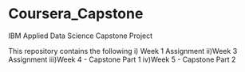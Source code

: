 # Coursera_Capstone
IBM Applied Data Science Capstone Project

This repository contains the following
i) Week 1 Assignment
ii)Week 3 Assignment
iii)Week 4 - Capstone Part 1
iv)Week 5 - Capstone Part 2

